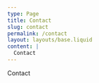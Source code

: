 ```yaml
---
type: Page
title: Contact
slug: contact
permalink: /contact
layout: layouts/base.liquid
content: |
  Contact
---
```

Contact
